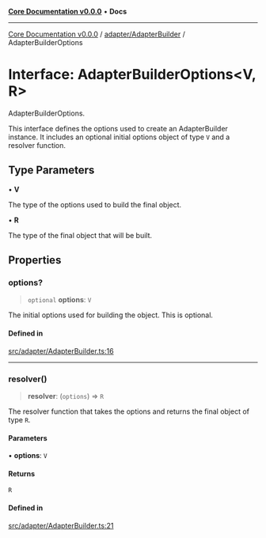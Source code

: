 [**Core Documentation v0.0.0**](../../../README.md) • **Docs**

***

[Core Documentation v0.0.0](../../../modules.md) / [adapter/AdapterBuilder](../README.md) / AdapterBuilderOptions

# Interface: AdapterBuilderOptions\<V, R\>

AdapterBuilderOptions.

This interface defines the options used to create an AdapterBuilder instance.
It includes an optional initial options object of type `V` and a resolver function.

## Type Parameters

• **V**

The type of the options used to build the final object.

• **R**

The type of the final object that will be built.

## Properties

### options?

> `optional` **options**: `V`

The initial options used for building the object. This is optional.

#### Defined in

[src/adapter/AdapterBuilder.ts:16](https://github.com/stonemjs/core/blob/be89f756f02a94c320588453a86b3e95bc4e060f/src/adapter/AdapterBuilder.ts#L16)

***

### resolver()

> **resolver**: (`options`) => `R`

The resolver function that takes the options and returns the final object of type `R`.

#### Parameters

• **options**: `V`

#### Returns

`R`

#### Defined in

[src/adapter/AdapterBuilder.ts:21](https://github.com/stonemjs/core/blob/be89f756f02a94c320588453a86b3e95bc4e060f/src/adapter/AdapterBuilder.ts#L21)
